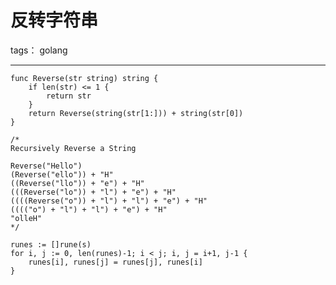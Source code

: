 # 反转字符串

tags： golang

---

```
func Reverse(str string) string {
	if len(str) <= 1 {
		return str
	}
	return Reverse(string(str[1:])) + string(str[0])
}

/*
Recursively Reverse a String

Reverse("Hello")
(Reverse("ello")) + "H"
((Reverse("llo")) + "e") + "H"
(((Reverse("lo")) + "l") + "e") + "H"
((((Reverse("o")) + "l") + "l") + "e") + "H"
(((("o") + "l") + "l") + "e") + "H"
"olleH"
*/
```

```
runes := []rune(s)
for i, j := 0, len(runes)-1; i < j; i, j = i+1, j-1 {
    runes[i], runes[j] = runes[j], runes[i]
}
```




<!--stackedit_data:
eyJoaXN0b3J5IjpbLTIyNzQ2NzEwNl19
-->